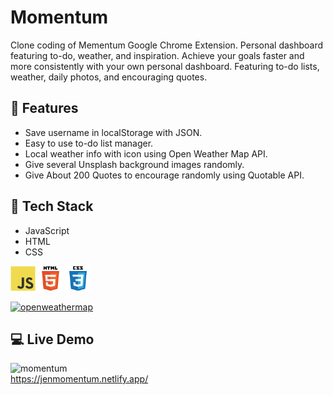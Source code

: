 # Momentum
Clone coding of Mementum Google Chrome Extension.
Personal dashboard featuring to-do, weather, and inspiration.
Achieve your goals faster and more consistently with your own personal dashboard. Featuring to-do lists, weather, daily photos, and encouraging quotes. <br>

## 🌱 Features 
- Save username in localStorage with JSON.
- Easy to use to-do list manager.
- Local weather info with icon using Open Weather Map API.
- Give several Unsplash background images randomly.
- Give About 200 Quotes to encourage randomly using Quotable API. 

## 📌 Tech Stack
- JavaScript
- HTML
- CSS

<img src="https://raw.githubusercontent.com/devicons/devicon/master/icons/javascript/javascript-original.svg" alt="javascript" width="40" height="40"/> <img src="https://raw.githubusercontent.com/devicons/devicon/master/icons/html5/html5-original-wordmark.svg" alt="html5" width="40" height="40"/> <a href="https://www.w3schools.com/css/" target="_blank" rel="noreferrer"> <img src="https://raw.githubusercontent.com/devicons/devicon/master/icons/css3/css3-original-wordmark.svg" alt="css3" width="40" height="40"/></a> <a href="https://developer.mozilla.org/en-US/docs/Web/JavaScript" target="_blank" rel="noreferrer">

<img src="https://upload.wikimedia.org/wikipedia/commons/thumb/f/f6/OpenWeather-Logo.jpg/384px-OpenWeather-Logo.jpg" alt="openweathermap" width="40" height="40"/></a> 


## :computer: Live Demo
![momentum](https://user-images.githubusercontent.com/97131199/167239249-176f0ebf-569e-41f7-a84a-fb1ddde2edfb.gif)<br>
  https://jenmomentum.netlify.app/

